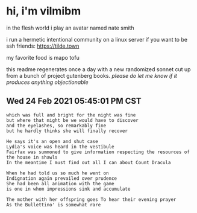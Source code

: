 # hi, i'm vilmibm

in the flesh world i play an avatar named nate smith

i run a hermetic intentional community on a linux server if you want to be ssh friends: https://tilde.town

my favorite food is mapo tofu

this readme regenerates once a day with a new randomized sonnet cut up from a bunch of project gutenberg books.
_please do let me know if it produces anything objectionable_

## Wed 24 Feb 2021 05:45:01 PM CST

    which was full and bright for the night was fine
    but where that might be we would have to discover
    and the eyelashes, so remarkably fine
    but he hardly thinks she will finally recover
    
    He says it's an open and shut case
    Lydia's voice was heard in the vestibule
    Fairfax was summoned to give information respecting the resources of the house in shawls
    In the meantime I must find out all I can about Count Dracula
    
    When he had told us so much he went on
    Indignation again prevailed over prudence
    She had been all animation with the game
    is one in whom impressions sink and accumulate
    
    The mother with her offspring goes To hear their evening prayer
    As the Bullettino' is somewhat rare
